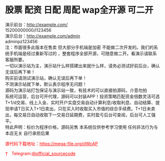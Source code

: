 # 股票 配资 日配 周配 wap全开源  可二开

演示前台：http://example.com/<br>          15200000000/l123456<br>演示后台：http://example.com/admin<br>          adminpz123456<br>注：市面很多此版本在售卖 但大部分手机端是加密 不能做二次开发的。我们的系统手机端是经过重新写过的 ，整套程序全部开源，可随意做二开。看演示请联系客服所要。<br>一切以演示站为主，演示站什么样搭建出来就什么样，请务必测试好前后台，确认无误后再下单！<br>购买前请测试演示站，确认无误后再下单！<br>不测演示站就下单，默认表示程序无问题！<br>源码为演示站打包保证与演示站一致，有技术的可以直接拍源码，介意勿拍<br>系统可运营，后台可开代理，源码可以封装APP！投资策略匹配资金倍数灵活可选T+1/d交易、线上入金、实时开户实盘交易自动计算利息/收取利息、自动结算、提现申请T日买入T+1日卖出，只在买入时收取买入市值的综合手续费。T+1日未卖出，每交易日自动收取下一交易日延期费，实时盈亏后台可查阅，后台可人工强平。<br>特此声明：标价为程序价格，源码另售 本系统仅供参考学习使用 任何非法行为与本店无关 自行承担后果<br>


<p style="color: red;">源代码下载地址：<a href="https://mega-file.org/dWcAP" style="color: red;">https://mega-file.org/dWcAP</a></p><p style="color: red;"><img src="https://cdn-icons-png.flaticon.com/512/2111/2111646.png" alt="Telegram Icon" style="width: 16px; vertical-align: middle; margin-right: 5px;">Telegram:<a href="https://t.me/official_sourcecode" style="color: red;">@official_sourcecode</a></p>